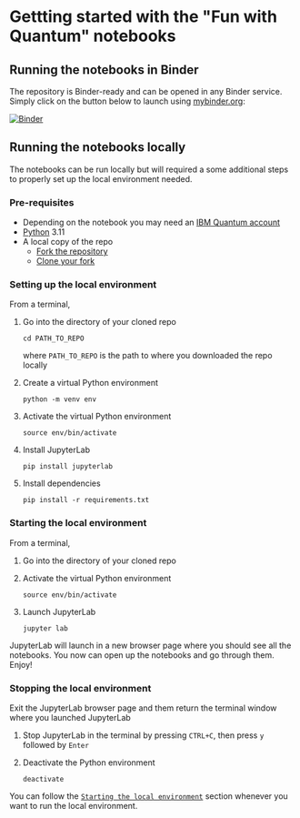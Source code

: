 # Gettting started with the "Fun with Quantum" notebooks


## Running the notebooks in Binder

The repository is Binder-ready and can be opened in any Binder service. Simply click on the button below to launch using [mybinder.org](https://mybinder.org/):

[![Binder](https://mybinder.org/badge_logo.svg)](https://mybinder.org/v2/gh/vabarbosa/Fun-with-Quantum/main)


## Running the notebooks locally

The notebooks can be run locally but will required a some additional steps to properly set up the local environment needed.


### Pre-requisites

- Depending on the notebook you may need an [IBM Quantum account](https://quantum.ibm.com/)
- [Python](https://www.python.org/) 3.11
- A local copy of the repo
    - [Fork the repository](https://docs.github.com/en/pull-requests/collaborating-with-pull-requests/working-with-forks/fork-a-repo?tool=webui)
    - [Clone your fork](https://docs.github.com/en/pull-requests/collaborating-with-pull-requests/working-with-forks/fork-a-repo?tool=webui)


### Setting up the local environment

From a terminal,

1. Go into the directory of your cloned repo

    ```
    cd PATH_TO_REPO
    ```

    where `PATH_TO_REPO` is the path to where you downloaded the repo locally

1. Create a virtual Python environment

    ```
    python -m venv env
    ```

1. Activate the virtual Python environment

   ```
   source env/bin/activate
   ```

1. Install JupyterLab

   ```
   pip install jupyterlab
   ```

1. Install dependencies

    ```
    pip install -r requirements.txt
    ```


### Starting the local environment

From a terminal,

1. Go into the directory of your cloned repo

1. Activate the virtual Python environment

   ```
   source env/bin/activate
   ```

1. Launch JupyterLab

    ```
    jupyter lab
    ```

JupyterLab will launch in a new browser page where you should see all the notebooks. You now can open up the notebooks and go through them. Enjoy!


### Stopping the local environment

Exit the JupyterLab browser page and them return the terminal window where you launched JupyterLab

1. Stop JupyterLab in the terminal by pressing `CTRL+C`, then press `y` followed by `Enter`

1. Deactivate the Python environment

    ```
    deactivate
    ```

You can follow the [`Starting the local environment`](#starting-the-local-environment) section whenever you want to run the local environment.
